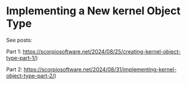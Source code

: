 # Implementing a New kernel Object Type

See posts:

Part 1: https://scorpiosoftware.net/2024/08/25/creating-kernel-object-type-part-1/)

Part 2: https://scorpiosoftware.net/2024/08/31/implementing-kernel-object-type-part-2/)

